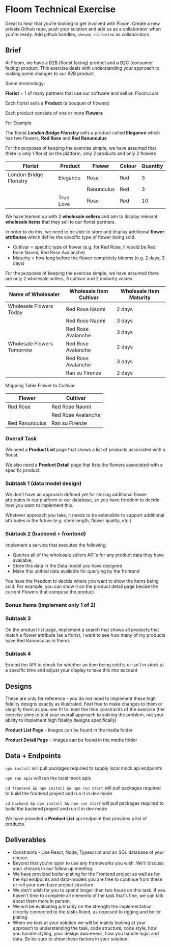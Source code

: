 # Floom Technical Exercise
Great to hear that you’re looking to get involved with Floom. Create a new private Github repo, push your solution and add us as a collaborator when you're ready. Add github handles, `ahnunn`, `richieteo` as collaborators.

## Brief
At Floom, we have a B2B (florist facing) product and a B2C (consumer facing) product. This exercise deals with understanding your approach to making some changes to our B2B product.

Some terminology:

**Florist** = 1 of many partners that use our software and sell on Floom.com

Each florist sells a **Product** (a bouquet of flowers)

Each product consists of one or more **Flowers**

For Example:

The florist ***London Bridge Floristry*** sells a product called **Elegance** which has two flowers, **Red Rose** and **Red Ranunculus**

For the purposes of keeping the exercise simple, we have assumed that there is only 1 florist on the platform, only 2 products and only 2 flowers

| Florist | Product | Flower | Colour | Quantity |
| --- | --- | --- | --- | --- |
| London Bridge Floristry | Elegance | Rose | Red | 3 |
|  |  | Ranunculus | Red | 3 |
| | True Love | Rose | Red | 10 |

We have teamed up with 2 **wholesale sellers** and aim to display relevant **wholesale items** that they sell to our florist partners.

In order to do this, we need to be able to store and display additional **flower attributes** which define the specific type of flower being sold.
- Cultivar = specific type of flower (e.g. for Red Rose, it would be Red Rose Naomi, Red Rose Avalanche)
- Maturity = how long before the flower completely blooms (e.g. 2 days, 3 days)

For the purposes of keeping the exercise simple, we have assumed there are only 2 wholesale sellers, 3 cultivar and 2 maturity values

| Name of Wholesaler | Wholesale Item Cultivar | Wholesale Item Maturity |
| --- | --- | --- |
| Wholesale Flowers Today | Red Rose Naomi | 2 days |
| | Red Rose Naomi | 3 days |
| | Red Rose Avalanche | 3 days |
| Wholesale Flowers Tomorrow | Red Rose Avalanche | 2 days|
| | Red Rose Avalanche | 3 days |
| | Ran su Firenze | 2 days |

Mapping Table Flower to Cultivar

| Flower | Cultivar |
| --- | --- |
| Red Rose | Red Rose Naomi |
| | Red Rose Avalanche |
| Red Ranunculus | Ran su Firenze |


### Overall Task

We need a **Product List** page that shows a list of products associated with a florist.

We also need a **Product Detail** page that lists the flowers associated with a specific product


### Subtask 1 (data model design)
We don’t have an approach defined yet for storing additional flower attributes in our platform or our database, so you have freedom to decide how you want to implement this.

Whatever approach you take, it needs to be extensible to support additional attributes in the future (e.g. stem length, flower quality, etc.)


### Subtask 2 (backend + frontend)
Implement a service that executes the following:
- Queries all of the wholesale sellers API's for any product data they have available,
- Store this data in the Data model you have designed
- Make this unified data available for querying by the frontend

You have the freedom to decide where you want to show the items being sold. For example, you can show it on the product detail page beside the current Flowers that compose the product.

### Bonus Items (implement only 1 of 2)
### Subtask 3
On the product list page, implement a search that shows all products that match a flower attribute (as a florist, I want to see how many of my products have Red Ranunculus in them).

### Subtask 4
Extend the API to check for whether an item being sold is or isn’t in stock at a specific time and adjust your display to take this into account

## Designs
These are only for reference - you do not need to implement these high fidelity designs exactly as illustrated. Feel free to make changes to them or simplify them as you see fit to meet the time constraints of the exercise (the exercise aims to test your overall approach to solving the problem, not your ability to implement high fidelity designs specifically)

**Product List Page** - Images can be found in the media folder

**Product Detail Page** - Images can be found in the media folder


## Data + Endpoints

`npm install` will pull packages required to supply local mock api endpoints

`npm run apis` will run the local mock apis

`cd frontend && npm install && npm run start` will pull packages required to build the frontend project and run it in dev mode

`cd backend && npm install && npm run start`  will pull packages required to build the backend project and run it in dev mode

We have provided a **Product List** api endpoint that provides a list of products.

## Deliverables
- Constraints - Use React, Node, Typescript and an SQL database of your choice.
- Beyond that you're open to use any frameworks you wish. We'll discuss your choices in our follow up meeting.
- We have provided boiler-plating for the Frontend project as well as for the Api endpoints and data-models you are free to continue from these or roll your own base project structure.
- We don't wish for you to spend longer than two hours on this task. If you haven't time to complete all elements of the task that's fine, we can talk about them more in person.
- We will be evaluating primarily on the strength the implementation directly connected to the tasks listed, as opposed to rigging and boiler plating.
- When we look at your solution we will be mainly looking at your approach to understanding the task, code structure, code style, how you handle styling, your design awareness, how you handle logic and data. So be sure to show these factors in your solution.
